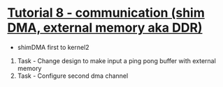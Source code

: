<!---//===- README.md --------------------------*- Markdown -*-===//
//
// This file is licensed under the Apache License v2.0 with LLVM Exceptions.
// See https://llvm.org/LICENSE.txt for license information.
// SPDX-License-Identifier: Apache-2.0 WITH LLVM-exception
//
// Copyright (C) 2022, Advanced Micro Devices, Inc.
// 
//===----------------------------------------------------------------------===//-->

# <ins>Tutorial 8 - communication (shim DMA, external memory aka DDR)</ins>

* shimDMA first to kernel2 
1. Task - Change design to make input a ping pong buffer with external memory
2. Task - Configure second dma channel


